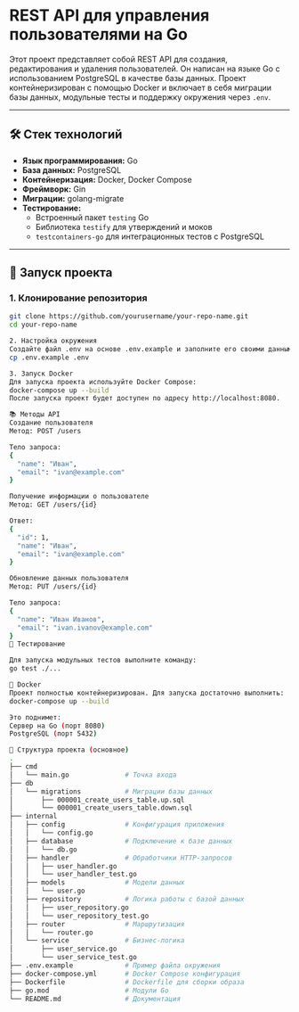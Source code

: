 # REST API для управления пользователями на Go

Этот проект представляет собой REST API для создания, редактирования и удаления пользователей. Он написан на языке Go с использованием PostgreSQL в качестве базы данных. Проект контейнеризирован с помощью Docker и включает в себя миграции базы данных, модульные тесты и поддержку окружения через `.env`.

---

## 🛠️ Стек технологий

- **Язык программирования:** Go
- **База данных:** PostgreSQL
- **Контейнеризация:** Docker, Docker Compose
- **Фреймворк:** Gin
- **Миграции:** golang-migrate
- **Тестирование:**
  - Встроенный пакет `testing` Go
  - Библиотека `testify` для утверждений и моков
  - `testcontainers-go` для интеграционных тестов с PostgreSQL
---

## 🚀 Запуск проекта

### 1. Клонирование репозитория

```bash
git clone https://github.com/yourusername/your-repo-name.git
cd your-repo-name

2. Настройка окружения
Создайте файл .env на основе .env.example и заполните его своими данными:
cp .env.example .env

3. Запуск Docker
Для запуска проекта используйте Docker Compose:
docker-compose up --build
После запуска проект будет доступен по адресу http://localhost:8080.

📚 Методы API
Создание пользователя
Метод: POST /users

Тело запроса:
{
  "name": "Иван",
  "email": "ivan@example.com"
}

Получение информации о пользователе
Метод: GET /users/{id}

Ответ:
{
  "id": 1,
  "name": "Иван",
  "email": "ivan@example.com"
}

Обновление данных пользователя
Метод: PUT /users/{id}

Тело запроса:
{
  "name": "Иван Иванов",
  "email": "ivan.ivanov@example.com"
}
🧪 Тестирование

Для запуска модульных тестов выполните команду:
go test ./...

🐳 Docker
Проект полностью контейнеризирован. Для запуска достаточно выполнить:
docker-compose up --build

Это поднимет:
Сервер на Go (порт 8080)
PostgreSQL (порт 5432)

📁 Структура проекта (основное)
.
├── cmd
│   └── main.go              # Точка входа
├── db
│   └── migrations           # Миграции базы данных
│       ├── 000001_create_users_table.up.sql
│       └── 000001_create_users_table.down.sql
├── internal
│   ├── config               # Конфигурация приложения
│   │   └── config.go
│   ├── database             # Подключение к базе данных
│   │   └── db.go
│   ├── handler              # Обработчики HTTP-запросов
│   │   ├── user_handler.go
│   │   └── user_handler_test.go
│   ├── models               # Модели данных
│   │   └── user.go
│   ├── repository           # Логика работы с базой данных
│   │   ├── user_repository.go
│   │   └── user_repository_test.go
│   ├── router               # Маршрутизация
│   │   └── router.go
│   └── service              # Бизнес-логика
│       ├── user_service.go
│       └── user_service_test.go
├── .env.example             # Пример файла окружения
├── docker-compose.yml       # Docker Compose конфигурация
├── Dockerfile               # Dockerfile для сборки образа
├── go.mod                   # Модули Go
└── README.md                # Документация